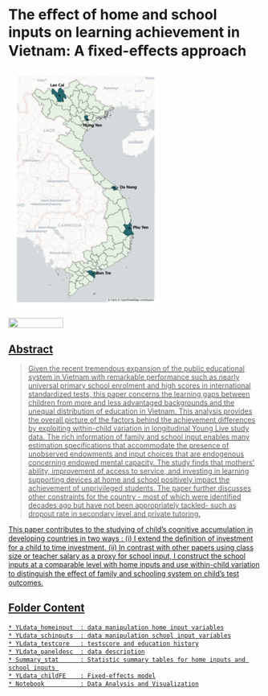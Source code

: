 # The eﬀect of home and school inputs on learning achievement in Vietnam: A ﬁxed-eﬀects approach

<img src="figure/Sites_Map.png" width=300>

<a href="https://nbviewer.org/github/non-ceterisparibus/learning-achievement-YLS/blob/main/Notebook.ipynb"
   target="_parent">
   <img align="center"
  src="https://raw.githubusercontent.com/jupyter/design/master/logos/Badges/nbviewer_badge.png"
      width="109" height="20">

## Abstract

> Given the recent tremendous expansion of the public educational system in Vietnam with remarkable performance such as nearly universal primary school enrolment and high scores in international standardized tests, this paper concerns the learning gaps between children from more and less advantaged backgrounds and the unequal distribution of education in Vietnam. This analysis provides the overall picture of the factors behind the achievement differences by exploiting within-child variation in longitudinal Young Live study data. The rich information of family and school input enables many estimation specifications that accommodate the presence of unobserved endowments and input choices that are endogenous concerning endowed mental capacity. The study finds that mothers' ability,  improvement of access to service, and investing in learning supporting devices at home and school positively impact the achievement of unprivileged students. The paper further discusses other constraints for the country - most of which were identified decades ago but have not been appropriately tackled- such as dropout rate in secondary level and private tutoring.

This paper contributes to the studying of child’s cognitive accumulation in developing countries in two ways : (i) I extend the deﬁnition of investment for a child to time investment. (ii) In contrast with other papers using class size or teacher salary as a proxy for school input, I construct the school inputs at a comparable level with home inputs and use within-child variation to distinguish the eﬀect of family and schooling system on child’s test outcomes.


## Folder Content
    * YLdata_homeinput  : data manipulation home input variables
    * YLdata_schinputs  : data manipulation school input variables
    * YLdata_testcore   : testscore and education history
    * YLdata_paneldesc  : data description
    * Summary_stat      : Statistic summary tables for home inputs and school inputs 
    * YLdata_childFE    : Fixed-effects model
    * Notebook          : Data Analysis and Visualization